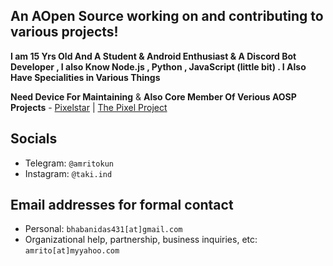 An AOpen Source working on and contributing to various projects!
------------------------------------------------------------------------

**I am 15 Yrs Old And A Student & Android Enthusiast & A Discord Bot Developer , I also Know Node.js , Python ,  JavaScript (little bit) . I Also Have Specialities in Various Things**
 
 **Need Device For Maintaining** & **Also Core Member Of Verious AOSP Projects** - [Pixelstar](https://github.com/Project-PixelStar)  | [The Pixel Project](https://github.com/The-Pixel-Project) 

Socials 
--------

- Telegram: `@amritokun`
- Instagram: `@taki.ind`
  
Email addresses for formal contact
----------------------------------

- Personal: `bhabanidas431[at]gmail.com` 
- Organizational help, partnership, business inquiries, etc: `amrito[at]myyahoo.com`

